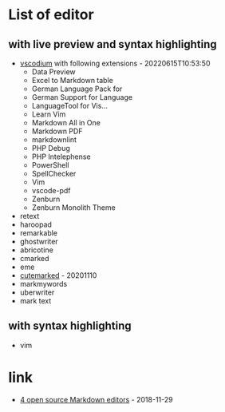 # List of editor

## with live preview and syntax highlighting

* [vscodium](https://vscodium.com/) with following extensions - 20220615T10:53:50
  * Data Preview
  * Excel to Markdown table
  * German Language Pack for
  * German Support for Language
  * LanguageTool for Vis...
  * Learn Vim
  * Markdown All in One
  * Markdown PDF
  * markdownlint
  * PHP Debug
  * PHP Intelephense
  * PowerShell
  * SpellChecker
  * Vim
  * vscode-pdf
  * Zenburn
  * Zenburn Monolith Theme
* retext
* haroopad
* remarkable
* ghostwriter
* abricotine
* cmarked
* eme
* [cutemarked](https://cloose.github.io/CuteMarkEd/) - 20201110
* markmywords
* uberwriter
* mark text

## with syntax highlighting

* vim

# link

* [4 open source Markdown editors](https://opensource.com/article/18/11/markdown-editors) - 2018-11-29
